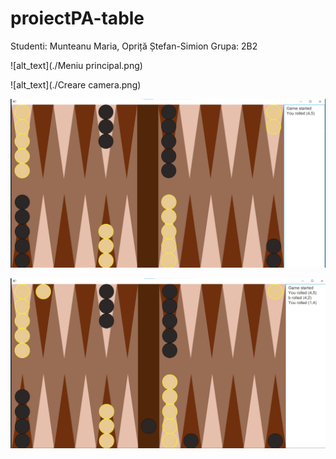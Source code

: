 # proiectPA-table

Studenti: Munteanu Maria, Opriță Ștefan-Simion
Grupa: 2B2



![alt_text](./Meniu principal.png)

![alt_text](./Creare camera.png)

![alt text](./ExempluJoc1.png)

![alt text](./ExempluJoc2.png)

